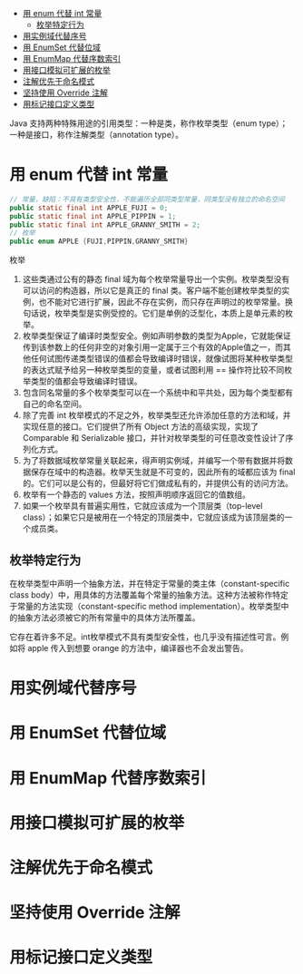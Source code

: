 <!-- TOC -->

- [用 enum 代替 int 常量](#%E7%94%A8-enum-%E4%BB%A3%E6%9B%BF-int-%E5%B8%B8%E9%87%8F)
    - [枚举特定行为](#%E6%9E%9A%E4%B8%BE%E7%89%B9%E5%AE%9A%E8%A1%8C%E4%B8%BA)
- [用实例域代替序号](#%E7%94%A8%E5%AE%9E%E4%BE%8B%E5%9F%9F%E4%BB%A3%E6%9B%BF%E5%BA%8F%E5%8F%B7)
- [用 EnumSet 代替位域](#%E7%94%A8-enumset-%E4%BB%A3%E6%9B%BF%E4%BD%8D%E5%9F%9F)
- [用 EnumMap 代替序数索引](#%E7%94%A8-enummap-%E4%BB%A3%E6%9B%BF%E5%BA%8F%E6%95%B0%E7%B4%A2%E5%BC%95)
- [用接口模拟可扩展的枚举](#%E7%94%A8%E6%8E%A5%E5%8F%A3%E6%A8%A1%E6%8B%9F%E5%8F%AF%E6%89%A9%E5%B1%95%E7%9A%84%E6%9E%9A%E4%B8%BE)
- [注解优先于命名模式](#%E6%B3%A8%E8%A7%A3%E4%BC%98%E5%85%88%E4%BA%8E%E5%91%BD%E5%90%8D%E6%A8%A1%E5%BC%8F)
- [坚持使用 Override 注解](#%E5%9D%9A%E6%8C%81%E4%BD%BF%E7%94%A8-override-%E6%B3%A8%E8%A7%A3)
- [用标记接口定义类型](#%E7%94%A8%E6%A0%87%E8%AE%B0%E6%8E%A5%E5%8F%A3%E5%AE%9A%E4%B9%89%E7%B1%BB%E5%9E%8B)

<!-- /TOC -->

Java 支持两种特殊用途的引用类型：一种是类，称作枚举类型（enum type）；一种是接口，称作注解类型（annotation type）。

# 用 enum 代替 int 常量
```java
// 常量，缺陷：不具有类型安全性，不能遍历全部同类型常量，同类型没有独立的命名空间
public static final int APPLE_FUJI = 0;
public static final int APPLE_PIPPIN = 1;
public static final int APPLE_GRANNY_SMITH = 2;
// 枚举
public enum APPLE {FUJI,PIPPIN,GRANNY_SMITH}
```

枚举
1. 这些类通过公有的静态 final 域为每个枚举常量导出一个实例。枚举类型没有可以访问的构造器，所以它是真正的 final 类。客户端不能创建枚举类型的实例，也不能对它进行扩展，因此不存在实例，而只存在声明过的枚举常量。换句话说，枚举类型是实例受控的。它们是单例的泛型化，本质上是单元素的枚举。
2. 枚举类型保证了编译时类型安全。例如声明参数的类型为Apple，它就能保证传到该参数上的任何非空的对象引用一定属于三个有效的Apple值之一，而其他任何试图传递类型错误的值都会导致编译时错误，就像试图将某种枚举类型的表达式赋予给另一种枚举类型的变量，或者试图利用 == 操作符比较不同枚举类型的值都会导致编译时错误。
3. 包含同名常量的多个枚举类型可以在一个系统中和平共处，因为每个类型都有自己的命名空间。
4. 除了完善 int 枚举模式的不足之外，枚举类型还允许添加任意的方法和域，并实现任意的接口。它们提供了所有 Object 方法的高级实现，实现了 Comparable 和 Serializable 接口，并针对枚举类型的可任意改变性设计了序列化方式。
5. 为了将数据域枚举常量关联起来，得声明实例域，并编写一个带有数据并将数据保存在域中的构造器。枚举天生就是不可变的，因此所有的域都应该为 final 的。它们可以是公有的，但最好将它们做成私有的，并提供公有的访问方法。
6. 枚举有一个静态的 values 方法，按照声明顺序返回它的值数组。
7. 如果一个枚举具有普遍实用性，它就应该成为一个顶层类（top-level class）；如果它只是被用在一个特定的顶层类中，它就应该成为该顶层类的一个成员类。

## 枚举特定行为
在枚举类型中声明一个抽象方法，并在特定于常量的类主体（constant-specific class body）中，用具体的方法覆盖每个常量的抽象方法。这种方法被称作特定于常量的方法实现（constant-specific method implementation）。枚举类型中的抽象方法必须被它的所有常量中的具体方法所覆盖。




它存在着许多不足。int枚举模式不具有类型安全性，也几乎没有描述性可言。例如将 apple 传入到想要 orange 的方法中，编译器也不会发出警告。

# 用实例域代替序号

# 用 EnumSet 代替位域

# 用 EnumMap 代替序数索引

# 用接口模拟可扩展的枚举

# 注解优先于命名模式

# 坚持使用 Override 注解

# 用标记接口定义类型